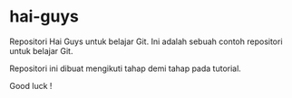 # hai-guys
Repositori Hai Guys untuk belajar Git.
Ini adalah sebuah contoh repositori untuk belajar Git.

Repositori ini dibuat mengikuti tahap demi tahap pada tutorial.

Good luck !
